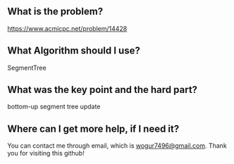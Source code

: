 ## What is the problem?

<https://www.acmicpc.net/problem/14428>

## What Algorithm should I use?

SegmentTree

## What was the key point and the hard part?

bottom-up segment tree update

## Where can I get more help, if I need it?

You can contact me through email, which is wogur7496@gmail.com.
Thank you for visiting this github!

